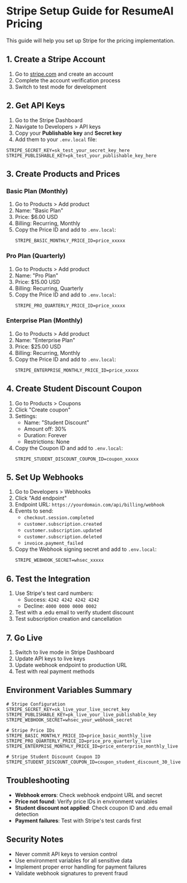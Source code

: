 # Stripe Setup Guide for ResumeAI Pricing

This guide will help you set up Stripe for the pricing implementation.

## 1. Create a Stripe Account

1. Go to [stripe.com](https://stripe.com) and create an account
2. Complete the account verification process
3. Switch to test mode for development

## 2. Get API Keys

1. Go to the Stripe Dashboard
2. Navigate to Developers > API keys
3. Copy your **Publishable key** and **Secret key**
4. Add them to your `.env.local` file:

```env
STRIPE_SECRET_KEY=sk_test_your_secret_key_here
STRIPE_PUBLISHABLE_KEY=pk_test_your_publishable_key_here
```

## 3. Create Products and Prices

### Basic Plan (Monthly)
1. Go to Products > Add product
2. Name: "Basic Plan"
3. Price: $6.00 USD
4. Billing: Recurring, Monthly
5. Copy the Price ID and add to `.env.local`:
   ```env
   STRIPE_BASIC_MONTHLY_PRICE_ID=price_xxxxx
   ```

### Pro Plan (Quarterly)
1. Go to Products > Add product
2. Name: "Pro Plan"
3. Price: $15.00 USD
4. Billing: Recurring, Quarterly
5. Copy the Price ID and add to `.env.local`:
   ```env
   STRIPE_PRO_QUARTERLY_PRICE_ID=price_xxxxx
   ```

### Enterprise Plan (Monthly)
1. Go to Products > Add product
2. Name: "Enterprise Plan"
3. Price: $25.00 USD
4. Billing: Recurring, Monthly
5. Copy the Price ID and add to `.env.local`:
   ```env
   STRIPE_ENTERPRISE_MONTHLY_PRICE_ID=price_xxxxx
   ```

## 4. Create Student Discount Coupon

1. Go to Products > Coupons
2. Click "Create coupon"
3. Settings:
   - Name: "Student Discount"
   - Amount off: 30%
   - Duration: Forever
   - Restrictions: None
4. Copy the Coupon ID and add to `.env.local`:
   ```env
   STRIPE_STUDENT_DISCOUNT_COUPON_ID=coupon_xxxxx
   ```

## 5. Set Up Webhooks

1. Go to Developers > Webhooks
2. Click "Add endpoint"
3. Endpoint URL: `https://yourdomain.com/api/billing/webhook`
4. Events to send:
   - `checkout.session.completed`
   - `customer.subscription.created`
   - `customer.subscription.updated`
   - `customer.subscription.deleted`
   - `invoice.payment_failed`
5. Copy the Webhook signing secret and add to `.env.local`:
   ```env
   STRIPE_WEBHOOK_SECRET=whsec_xxxxx
   ```

## 6. Test the Integration

1. Use Stripe's test card numbers:
   - Success: `4242 4242 4242 4242`
   - Decline: `4000 0000 0000 0002`
2. Test with a .edu email to verify student discount
3. Test subscription creation and cancellation

## 7. Go Live

1. Switch to live mode in Stripe Dashboard
2. Update API keys to live keys
3. Update webhook endpoint to production URL
4. Test with real payment methods

## Environment Variables Summary

```env
# Stripe Configuration
STRIPE_SECRET_KEY=sk_live_your_live_secret_key
STRIPE_PUBLISHABLE_KEY=pk_live_your_live_publishable_key
STRIPE_WEBHOOK_SECRET=whsec_your_webhook_secret

# Stripe Price IDs
STRIPE_BASIC_MONTHLY_PRICE_ID=price_basic_monthly_live
STRIPE_PRO_QUARTERLY_PRICE_ID=price_pro_quarterly_live
STRIPE_ENTERPRISE_MONTHLY_PRICE_ID=price_enterprise_monthly_live

# Stripe Student Discount Coupon ID
STRIPE_STUDENT_DISCOUNT_COUPON_ID=coupon_student_discount_30_live
```

## Troubleshooting

- **Webhook errors**: Check webhook endpoint URL and secret
- **Price not found**: Verify price IDs in environment variables
- **Student discount not applied**: Check coupon ID and .edu email detection
- **Payment failures**: Test with Stripe's test cards first

## Security Notes

- Never commit API keys to version control
- Use environment variables for all sensitive data
- Implement proper error handling for payment failures
- Validate webhook signatures to prevent fraud 